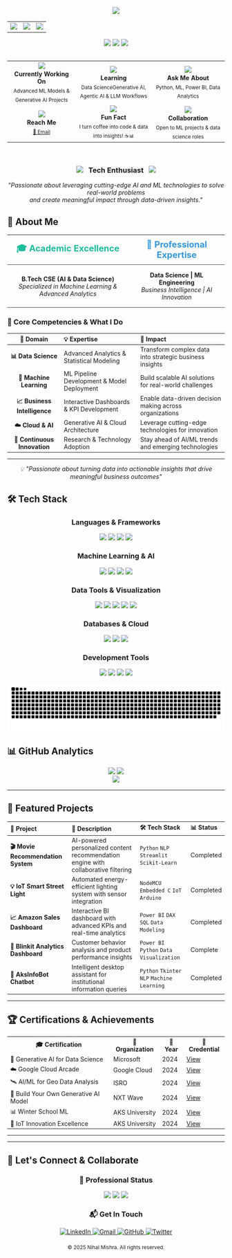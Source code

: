<div align="center">
  <!-- Dynamic Header Banner -->
  <img src="https://capsule-render.vercel.app/api?type=transparent&color=auto&height=120&section=header&text=NIHAL%20MISHRA&fontSize=48&fontColor=00FF99&animation=fadeIn&fontAlignY=50&desc=Data%20Science%20%7C%20Machine%20Learning%20%7C%20Generative%20AI%20%7C%20Agentic%20AI&descSize=16&descAlign=50&descAlignY=75" />
  
 
  <!-- Professional Stats Grid -->
  <table>
    <tr>
      <td align="center">
        <img src="https://komarev.com/ghpvc/?username=nihalmishra01&style=for-the-badge&color=0066CC&label=PROFILE%20VIEWS" height="30" />
      </td>
      <td align="center">
        <img src="https://img.shields.io/github/followers/nihalmishra01?label=FOLLOWERS&style=for-the-badge&color=orange&logo=github" height="30" />
      </td>
      <td align="center">
        <img src="https://img.shields.io/badge/FOCUS-DATA%20SCIENCE-blue?style=for-the-badge&logo=databricks" height="30" />
      </td>
    </tr>
  </table>
  
  <!-- Professional Status Indicators -->
  <div style="margin-top: 15px;">
    <img src="https://img.shields.io/badge/🎯%20STATUS-Open%20to%20Opportunities-purple?style=flat-square&labelColor=2C3E50" />
    <img src="https://img.shields.io/badge/💼%20EXPERIENCE-AI%20%7C%20ML%20%7C%20Analytics-blue?style=flat-square&labelColor=2C3E50" />
    <img src="https://img.shields.io/badge/🌟%20PASSION-Innovation%20through%20Data-purple?style=flat-square&labelColor=2C3E50" />
  </div>
</div>


<br>

<table align="center">
  <tr>
    <td align="center" width="200">
      <img src="https://github.com/TheDudeThatCode/TheDudeThatCode/blob/master/Assets/Developer.gif" width="45"><br>
      <strong>Currently Working On</strong><br>
      <sub>Advanced ML Models & Generative AI Projects</sub>
    </td>
    <td align="center" width="200">
      <img src="https://github.com/TheDudeThatCode/TheDudeThatCode/blob/master/Assets/Rocket.gif" width="45"><br>
      <strong>Learning</strong><br>
      <sub>Data ScienceGenerative AI, Agentic AI & LLM Workflows</sub>
    </td>
    <td align="center" width="200">
      <img src="https://github.com/TheDudeThatCode/TheDudeThatCode/blob/master/Assets/Hi.gif" width="45"><br>
      <strong>Ask Me About</strong><br>
      <sub>Python, ML, Power BI, Data Analytics</sub>
    </td>
  </tr>
  <tr>
    <td align="center" width="200">
      <img src="https://github.com/TheDudeThatCode/TheDudeThatCode/blob/master/Assets/Mario_Hello_Big.gif" width="45"><br>
      <strong>Reach Me</strong><br>
      <sub><a href="mailto:nihalmishraaofficial@gmail.com">📧 Email</a></sub>
    </td>
    <td align="center" width="200">
      <img src="https://github.com/TheDudeThatCode/TheDudeThatCode/blob/master/Assets/Earth.gif" width="45"><br>
      <strong>Fun Fact</strong><br>
      <sub>I turn coffee into code & data into insights! ☕📊</sub>
    </td>
    <td align="center" width="200">
      <img src="https://github.com/TheDudeThatCode/TheDudeThatCode/blob/master/Assets/Designer.gif" width="45"><br>
      <strong>Collaboration</strong><br>
      <sub>Open to ML projects & data science roles</sub>
    </td>
  </tr>
</table>

<br>

<div align="center">
  <h3>
    <img src="https://media.giphy.com/media/iY8CRBdQXODJSCERIr/giphy.gif" width="30">
    &nbsp; Tech Enthusiast &nbsp;
    <img src="https://media.giphy.com/media/iY8CRBdQXODJSCERIr/giphy.gif" width="30">
  </h3>
  
  <p>
    <em>
      "Passionate about leveraging cutting-edge AI and ML technologies to solve real-world problems<br>
      and create meaningful impact through data-driven insights."
    </em>
  </p>
</div>

## 🚀 About Me

<table align="center" style="width:100%; max-width:900px; border-collapse: collapse; margin-bottom:20px;">
  <tr style="border-bottom: 1px solid #444;">
    <th style="padding:10px 20px; text-align:center; color:#1abc9c; font-size:20px;">🎓 Academic Excellence</th>
    <th style="padding:10px 20px; text-align:center; color:#3498db; font-size:20px;">💼 Professional Expertise</th>
  </tr>
  <tr style="border-bottom: 1px solid #444;">
    <td style="padding:15px 20px; text-align:center;"><strong>B.Tech CSE (AI & Data Science)</strong><br><em>Specialized in Machine Learning & Advanced Analytics</em></td>
    <td style="padding:15px 20px; text-align:center;"><strong>Data Science | ML Engineering</strong><br><em>Business Intelligence | AI Innovation</em></td>
  </tr>
</table>

### 🎯 Core Competencies & What I Do

<div align="center">

| 🔬 **Domain** | 💡 **Expertise** | 🚀 **Impact** |
|:-------------:|:------------------|:---------------|
| **📊 Data Science** | Advanced Analytics & Statistical Modeling | Transform complex data into strategic business insights |
| **🤖 Machine Learning** | ML Pipeline Development & Model Deployment | Build scalable AI solutions for real-world challenges |
| **📈 Business Intelligence** | Interactive Dashboards & KPI Development | Enable data-driven decision making across organizations |
| **☁️ Cloud & AI** | Generative AI & Cloud Architecture | Leverage cutting-edge technologies for innovation |
| **🔄 Continuous Innovation** | Research & Technology Adoption | Stay ahead of AI/ML trends and emerging technologies |

</div>

---

<div align="center">
  <em>💡 "Passionate about turning data into actionable insights that drive meaningful business outcomes"</em>
</div>



## 🛠️ Tech Stack

<div align="center">

### **Languages & Frameworks**
<p>
  <img src="https://img.shields.io/badge/Python-3776AB?style=for-the-badge&logo=python&logoColor=white"/>
  <img src="https://img.shields.io/badge/SQL-025E8C?style=for-the-badge&logo=postgresql&logoColor=white"/>
  <img src="https://img.shields.io/badge/LangChain-276DC3?style=for-the-badge&logo=LangChain&logoColor=white"/>
  <img src="https://img.shields.io/badge/Rag-276DC3?style=for-the-badge&logo=Rag&logoColor=white"/>
</p>

### **Machine Learning & AI**
<p>
  <img src="https://img.shields.io/badge/TensorFlow-FF6F00?style=for-the-badge&logo=tensorflow&logoColor=white"/>
  <img src="https://img.shields.io/badge/PyTorch-EE4C2C?style=for-the-badge&logo=pytorch&logoColor=white"/>
  <img src="https://img.shields.io/badge/Scikit--Learn-F7931E?style=for-the-badge&logo=scikit-learn&logoColor=white"/>
  <img src="https://img.shields.io/badge/OpenAI-412991?style=for-the-badge&logo=openai&logoColor=white"/>
</p>

### **Data Tools & Visualization**
<p>
  <img src="https://img.shields.io/badge/Power%20BI-F2C811?style=for-the-badge&logo=powerbi&logoColor=black"/>
  <img src="https://img.shields.io/badge/Tableau-E97627?style=for-the-badge&logo=tableau&logoColor=white"/>
  <img src="https://img.shields.io/badge/Pandas-150458?style=for-the-badge&logo=pandas&logoColor=white"/>
  <img src="https://img.shields.io/badge/Numpy-013243?style=for-the-badge&logo=numpy&logoColor=white"/>
  <img src="https://img.shields.io/badge/Matplotlib-11557c?style=for-the-badge&logo=plotly&logoColor=white"/>
</p>

### **Databases & Cloud**
<p>
  <img src="https://img.shields.io/badge/MySQL-005C84?style=for-the-badge&logo=mysql&logoColor=white"/>
  <img src="https://img.shields.io/badge/Oracle-F80000?style=for-the-badge&logo=oracle&logoColor=white"/>
  <img src="https://img.shields.io/badge/Google%20Cloud-4285F4?style=for-the-badge&logo=google-cloud&logoColor=white"/>
</p>

### **Development Tools**
<p>
  <img src="https://img.shields.io/badge/Git-F05032?style=for-the-badge&logo=git&logoColor=white"/>
  <img src="https://img.shields.io/badge/Jupyter-F37626?style=for-the-badge&logo=jupyter&logoColor=white"/>
  <img src="https://img.shields.io/badge/VS%20Code-007ACC?style=for-the-badge&logo=visual-studio-code&logoColor=white"/>
  <img src="https://img.shields.io/badge/Streamlit-FF4B4B?style=for-the-badge&logo=streamlit&logoColor=white"/>
</p>

</div>

<!-- Snake Animation -->
<div align="center">
  <img src="https://raw.githubusercontent.com/platane/snk/output/github-contribution-grid-snake-dark.svg" alt="Snake animation" />
</div>


## 📊 GitHub Analytics

<div align="center">
  <img src="https://github-readme-stats.vercel.app/api?username=nihalmishra01&show_icons=true&theme=tokyonight&hide_border=true&count_private=true" height="180" />
  <img src="https://github-readme-streak-stats.herokuapp.com?user=nihalmishra01&theme=tokyonight&hide_border=true" height="180"/>
</div>


<div align="center">
  <img src="https://github-profile-trophy.vercel.app/?username=nihalmishra01&theme=juicyfresh&no-frame=true&margin-w=15&margin-h=15&column=8" />
</div>

---

## 🚀 Featured Projects

<div align="center">

| 🎯 Project | 📝 Description | 🛠️ Tech Stack | 📊 Status |
|:-----------|:---------------|:---------------|:----------|
| **🎬 Movie Recommendation System** | AI-powered personalized content recommendation engine with collaborative filtering | `Python` `NLP` `Streamlit` `Scikit-Learn` | Completed |
| **💡 IoT Smart Street Light** | Automated energy-efficient lighting system with sensor integration | `NodeMCU` `Embedded C` `IoT` `Arduino` | Completed |
| **📈 Amazon Sales Dashboard** | Interactive BI dashboard with advanced KPIs and real-time analytics | `Power BI` `DAX` `SQL` `Data Modeling` | Completed |
| **🛒 Blinkit Analytics Dashboard** | Customer behavior analysis and product performance insights | `Power BI` `Python` `Data Visualization` | Complete |
| **🤖 AksInfoBot Chatbot** | Intelligent desktop assistant for institutional information queries | `Python` `Tkinter` `NLP` `Machine Learning` | Completed |

</div>

---

## 🏆 Certifications & Achievements

<div align="center">
  <table>
    <tr>
      <th>🎓 Certification</th>
      <th>🏢 Organization</th>
      <th>📅 Year</th>
      <th>🔗 Credential</th>
    </tr>
    <tr>
      <td>🧠 Generative AI for Data Science</td>
      <td>Microsoft</td>
      <td>2024</td>
      <td><a href="https://drive.google.com/file/d/1kpD2ReeFFpWiC8WyLEx3l3uMx1wLSkb_/view?usp=sharing">View</a></td>
    </tr>
    <tr>
      <td>☁️ Google Cloud Arcade</td>
      <td>Google Cloud</td>
      <td>2024</td>
      <td><a href="https://www.cloudskillsboost.google/public_profiles/c5854a36-e163-4840-aabc-054ece6dc70c">View</a></td>
    </tr>
    <tr>
      <td>🛰️ AI/ML for Geo Data Analysis</td>
      <td>ISRO</td>
      <td>2024</td>
      <td><a href="https://drive.google.com/file/d/1uaOXX1Xz7q-W0L5A6KghcBOoxuB2JpgY/view?usp=sharing">View</a></td>
    </tr>
    <tr>
      <td>🧠 Build Your Own Generative AI Model</td>
      <td>NXT Wave</td>
      <td>2024</td>
      <td><a href="https://drive.google.com/file/d/1o4qu5-dIrWnvYKnJPRYgIWjsYDb6HrQw/view?usp=sharing">View</a></td>
    </tr>
    <tr>
      <td>📊 Winter School ML</td>
      <td>AKS University</td>
      <td>2024</td>
      <td><a href="https://drive.google.com/file/d/1gNo3GHtLddjt5fQd8flDhbdVr7yZlSt5/view?usp=sharing">View</a></td>
    </tr>
    <tr>
      <td>🔌 IoT Innovation Excellence</td>
      <td>AKS University</td>
      <td>2024</td>
      <td><a href="https://drive.google.com/file/d/1H3sBkpCr4W9U-wf-W-kHraF5Kdm9xuEO/view?usp=sharing">View</a></td>
    </tr>
  </table>
</div>

---

---

## 🤝 Let's Connect & Collaborate

<div align="center">
  
### 💼 Professional Status

<p>
  <img src="https://img.shields.io/badge/🎯_Open_to-Data_Science_Roles-orange?style=for-the-badge" />
  <img src="https://img.shields.io/badge/🚀_Available_for-ML_Projects-blue?style=for-the-badge" />
  <img src="https://img.shields.io/badge/🤝_Seeking-Collaboration-orange?style=for-the-badge" />
</p> 

### 📬 Get In Touch

<p>
  <a href="https://www.linkedin.com/in/nihalmishraofficial/" target="_blank">
    <img src="https://img.shields.io/badge/LinkedIn-0077B5?style=for-the-badge&logo=linkedin&logoColor=white" alt="LinkedIn" />
  </a>
  <a href="mailto:nihalmishraaofficial@gmail.com">
    <img src="https://img.shields.io/badge/Gmail-EA4335?style=for-the-badge&logo=gmail&logoColor=white" alt="Gmail" />
  </a>
  <a href="https://github.com/nihalmishra01" target="_blank">
    <img src="https://img.shields.io/badge/GitHub-181717?style=for-the-badge&logo=github&logoColor=white" alt="GitHub" />
  </a>
  <a href="https://twitter.com/nihalmishra01" target="_blank">
    <img src="https://img.shields.io/badge/Twitter-1DA1F2?style=for-the-badge&logo=twitter&logoColor=white" alt="Twitter" />
  </a>
</p>



</div>


</div>

<div align="center">
  <sub>© 2025 Nihal Mishra. All rights reserved.</sub>
</div>



